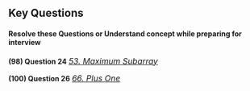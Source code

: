 ## Key Questions 
#### Resolve these Questions or Understand concept while preparing for interview

**(98) Question 24** <a href="https://leetcode.com/problems/maximum-subarray/submissions/914427280/" target="_blank" style="font-size: 16px;">_53. Maximum Subarray_</a> <br/>

**(100) Question 26** <a href="https://leetcode.com/problems/plus-one/submissions/915366676/" target="_blank" style="font-size: 16px;">_66. Plus One_</a> <br/>
